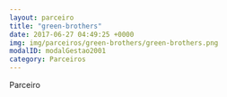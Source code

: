 ```yaml
---
layout: parceiro
title: "green-brothers"
date: 2017-06-27 04:49:25 +0000
img: img/parceiros/green-brothers/green-brothers.png
modalID: modalGestao2001
category: Parceiros
---
```

Parceiro